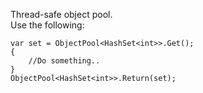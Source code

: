 Thread-safe object pool.  
Use the following:
```
var set = ObjectPool<HashSet<int>>.Get();
{
    //Do something..
}
ObjectPool<HashSet<int>>.Return(set);
```
